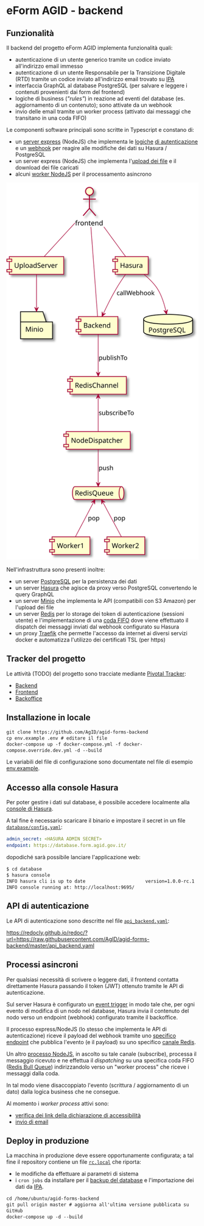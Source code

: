 # eForm AGID - backend

## Funzionalità

Il backend del progetto eForm AGID implementa funzionalità quali:

- autenticazione di un utente generico tramite un codice inviato all'indirizzo email immesso
- autenticazione di un utente Responsabile per la Transizione Digitale (RTD) tramite un codice inviato all'indirizzo email trovato su [IPA](https://indicepa.gov.it)
- interfaccia GraphQL al database PostgreSQL (per salvare e leggere i contenuti provenienti dai form del frontend)
- logiche di business (_"rules"_) in reazione ad eventi del database (es. aggiornamento di un contenuto); sono attivate da un webhook
- invio delle email tramite un worker process (attivato dai messaggi che transitano in una coda FIFO)

Le componenti software principali sono scritte in Typescript e constano di:

- un [server express](../src/servers.ts) (NodeJS) che implementa le [logiche](../src/controllers/auth_ipa.ts) [di autenticazione](../src/controllers/auth_email.ts)
e un [webhook](../src/controllers/graphql_webhook.ts) per reagire alle modifiche dei dati su Hasura / PostgreSQL
- un server express (NodeJS) che implementa l'[upload dei file](../src/uploads/upload-server.ts) e
il download dei file caricati
- alcuni [worker NodeJS](../src/workers/) per il processamento asincrono

![Componenti dell'infrastruttura](./components.svg)

Nell'infrastruttura sono presenti inoltre:

- un server [PostgreSQL](https://www.postgresql.org/) per la persistenza dei dati
- un server [Hasura](https://hasura.io/) che agisce da proxy verso PostgreSQL convertendo le query GraphQL
- un server [Minio](https://min.io/) che implementa le API (compatibili con S3 Amazon) per l'upload dei file
- un server [Redis](https://redis.io/) per lo storage dei token di autenticazione (sessioni utente) 
e l'implementazione di una [coda FIFO](https://github.com/OptimalBits/bull) dove viene effettuato il dispatch dei messaggi
inviati dal webhook configurato su Hasura
- un proxy [Traefik](https://containo.us/traefik/) che permette l'accesso da internet ai diversi servizi docker
e automatizza l'utilizzo dei certificati TSL (per https)

## Tracker del progetto

Le attività (TODO) del progetto sono tracciate mediante [Pivotal Tracker](https://www.pivotaltracker.com):

- [Backend](https://www.pivotaltracker.com/n/projects/2325271)
- [Frontend](https://www.pivotaltracker.com/n/projects/2354762)
- [Backoffice](https://www.pivotaltracker.com/n/projects/2354770)

## Installazione in locale

```shell
git clone https://github.com/AgID/agid-forms-backend
cp env.example .env # editare il file
docker-compose up -f docker-compose.yml -f docker-compose.override.dev.yml -d --build
```

Le variabili del file di configurazione sono documentate
nel file di esempio [env.example](../env.example).

## Accesso alla console Hasura

Per poter gestire i dati sul database, è possibile
accedere localmente alla [console di Hasura](https://docs.hasura.io/1.0/graphql/manual/hasura-cli/hasura_console.html).

A tal fine è necessario scaricare il binario e impostare il secret in un file
[`database/config.yaml`](../database/config.yaml):

```yaml
admin_secret: <HASURA ADMIN SECRET>
endpoint: https://database.form.agid.gov.it/
```

dopodiché sarà possibile lanciare l'applicazione web:

```shell
$ cd database
$ hasura console
INFO hasura cli is up to date                      version=1.0.0-rc.1
INFO console running at: http://localhost:9695/
```

## API di autenticazione

Le API di autenticazione sono descritte nel file [`api_backend.yaml`](../api_backend.yaml):

https://redocly.github.io/redoc/?url=https://raw.githubusercontent.com/AgID/agid-forms-backend/master/api_backend.yaml

## Processi asincroni

Per qualsiasi necessità di scrivere o leggere dati, il frontend
contatta direttamente Hasura passando il token (JWT) ottenuto tramite le API di autenticazione.

Sul server Hasura è configurato un [event trigger](https://docs.hasura.io/1.0/graphql/manual/event-triggers/index.html)
in modo tale che, per ogni evento di modifica di un nodo nel database, Hasura invia il contenuto 
del nodo verso un endpoint (webhook) configurato tramite il backoffice.

Il processo express/NodeJS (lo stesso che implementa le API di autenticazione) riceve il payload del webhook
tramite uno [specifico endpoint](../src/controllers/graphql_webhook.ts) che pubblica l'evento (e il payload)
su uno specifico [canale Redis](https://redis.io/topics/pubsub).

Un altro [processo NodeJS](../src/workers/node_events_dispatcher.ts), in ascolto su tale canale (subscribe),
processa il messaggio ricevuto e ne effettua il _dispatching_ su una specifica coda FIFO ([Redis Bull Queue](https://github.com/OptimalBits/bull))
indirizzandolo verso un "worker process" che riceve i messaggi dalla coda.

In tal modo viene disaccoppiato l'evento (scrittura / aggiornamento di un dato) dalla logica business
che ne consegue.

Al momento i _worker process_ attivi sono:

- [verifica dei link della dichiarazione di accessibilità](../src/workers/link_verifier_processor.ts)
- [invio di email](../src/workers/email_processor.ts)

## Deploy in produzione

La macchina in produzione deve essere opportunamente configurata;
a tal fine il repository contiene un file [`rc.local`](../docker/compose/rc.local)
che riporta:

- le modifiche da effettuare ai parametri di sistema
- i `cron jobs` da installare per il [backup del database](../scripts/backup-db.sh)
e l'importazione dei dati da [IPA](https://indicepa.gov.it).

```shell
cd /home/ubuntu/agid-forms-backend
git pull origin master # aggiorna all'ultima versione pubblicata su GitHub
docker-compose up -d --build
```
